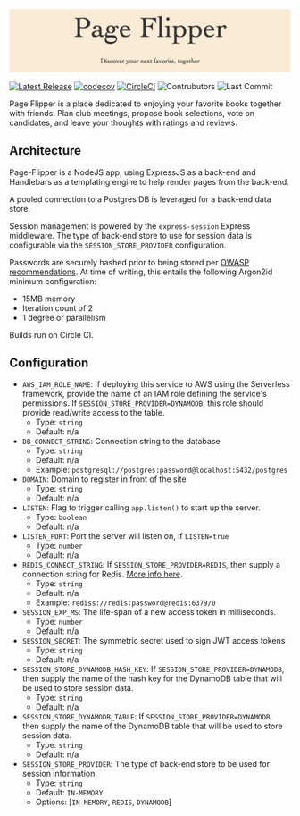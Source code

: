 ![page-flipper](img/repo-banner.png)

[![Latest Release](https://img.shields.io/github/v/release/Ubunfu/page-flipper)](https://github.com/Ubunfu/page-flipper/releases)
[![codecov](https://codecov.io/gh/Ubunfu/page-flipper/branch/master/graph/badge.svg?token=D2SOLR1VOK)](https://codecov.io/gh/Ubunfu/page-flipper)
[![CircleCI](https://img.shields.io/circleci/build/github/Ubunfu/page-flipper?logo=circleci)](https://app.circleci.com/pipelines/github/Ubunfu/page-flipper)
![Contrubutors](https://img.shields.io/github/contributors/Ubunfu/page-flipper?color=blue)
![Last Commit](https://img.shields.io/github/last-commit/Ubunfu/page-flipper)

Page Flipper is a place dedicated to enjoying your favorite books together with friends. 
Plan club meetings, propose book selections, vote on candidates, and leave your thoughts 
with ratings and reviews.

## Architecture
Page-Flipper is a NodeJS app, using ExpressJS as a back-end and Handlebars as a templating
engine to help render pages from the back-end.  

A pooled connection to a Postgres DB is leveraged for a back-end data store.

Session management is powered by the `express-session` Express middleware.  The type of 
back-end store to use for session data is configurable via the `SESSION_STORE_PROVIDER` 
configuration.

Passwords are securely hashed prior to being stored per 
[OWASP recommendations](https://cheatsheetseries.owasp.org/cheatsheets/Password_Storage_Cheat_Sheet.html).
At time of writing, this entails the following Argon2id minimum configuration:
* 15MB memory
* Iteration count of 2
* 1 degree or parallelism

Builds run on Circle CI.

## Configuration
* `AWS_IAM_ROLE_NAME`: If deploying this service to AWS using the Serverless 
  framework, provide the name of an IAM role defining the service's permissions. If
  `SESSION_STORE_PROVIDER=DYNAMODB`, this role should provide read/write access to
  the table.
  * Type: `string`
  * Default: n/a
* `DB_CONNECT_STRING`: Connection string to the database
  * Type: `string`
  * Default: n/a
  * Example: `postgresql://postgres:password@localhost:5432/postgres`
* `DOMAIN`: Domain to register in front of the site
  * Type: `string`
  * Default: n/a
* `LISTEN`: Flag to trigger calling `app.listen()` to start up the server.
  * Type: `boolean`
  * Default: n/a
* `LISTEN_PORT`: Port the server will listen on, if `LISTEN=true`
  * Type: `number`
  * Default: n/a
* `REDIS_CONNECT_STRING`: If `SESSION_STORE_PROVIDER=REDIS`, then supply a connection 
  string for Redis.  [More info here](https://www.npmjs.com/package/redis).
  * Type: `string`
  * Default: n/a
  * Example: `rediss://redis:password@redis:6379/0`
* `SESSION_EXP_MS`: The life-span of a new access token in milliseconds.
  * Type: `number`
  * Default: n/a
* `SESSION_SECRET`: The symmetric secret used to sign JWT access tokens
  * Type: `string`
  * Default: n/a
* `SESSION_STORE_DYNAMODB_HASH_KEY`: If `SESSION_STORE_PROVIDER=DYNAMODB`, then supply the name
  of the hash key for the DynamoDB table that will be used to store session data.
  * Type: `string`
  * Default: n/a
* `SESSION_STORE_DYNAMODB_TABLE`: If `SESSION_STORE_PROVIDER=DYNAMODB`, then supply the name
  of the DynamoDB table that will be used to store session data.
  * Type: `string`
  * Default: n/a
* `SESSION_STORE_PROVIDER`: The type of back-end store to be used for session information. 
  * Type: `string`
  * Default: `IN-MEMORY`
  * Options: [`IN-MEMORY`, `REDIS`, `DYNAMODB`]
